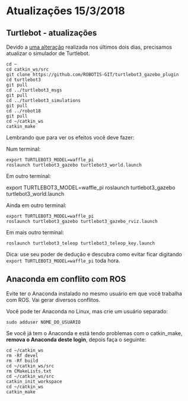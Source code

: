# Atualizações 15/3/2018

## Turtlebot - atualizações

Devido a [uma alteração](https://github.com/ROBOTIS-GIT/turtlebot3_gazebo_plugin/commit/6d874fc7e012bdce41fb8718cdaa96651ab012f7) realizada nos últimos dois dias, precisamos atualizar o simulador de Turtlebot.


	cd ~
	cd catkin_ws/src
	git clone https://github.com/ROBOTIS-GIT/turtlebot3_gazebo_plugin
	cd turtlebot3
	git pull
	cd ../turtlebot3_msgs
	git pull
	cd ../turtlebot3_simulations
	git pull
	cd ../robot18
	git pull
	cd ~/catkin_ws
	catkin_make


Lembrando que para ver os efeitos você deve fazer:

Num terminal:

    export TURTLEBOT3_MODEL=waffle_pi
    roslaunch turtlebot3_gazebo turtlebot3_world.launch

Em outro terminal:

   export TURTLEBOT3_MODEL=waffle_pi
    roslaunch turtlebot3_gazebo turtlebot3_world.launch

Ainda em outro terminal:


	export TURTLEBOT3_MODEL=waffle_pi
	roslaunch turtlebot3_gazebo turtlebot3_gazebo_rviz.launch 

Em mais outro terminal:

    roslaunch turtlebot3_teleop turtlebot3_teleop_key.launch

Dica: use seu poder de dedução e descubra como evitar ficar digitando 	`export TURTLEBOT3_MODEL=waffle_pi`  toda hora.

## Anaconda em conflito com ROS

Evite ter o Anaconda instalado no mesmo usuário em que você trabalha com ROS. Vai gerar diversos conflitos.

Você pode ter Anaconda no Linux, mas crie um usuário separado:

	sudo adduser NOME_DO_USUARIO

Se você já tem o Anaconda e está tendo problemas com o catkin_make, **remova o Anaconda deste login**, depois faça o seguinte:

	cd ~/catkin_ws
	rm -Rf devel
	rm -Rf build
	cd ~/catkin_ws/src
	rm CMakeLists.txt
	cd ~/catkin_ws/src
	catkin_init_workspace
	cd ~/catkin_ws
	catkin_make






